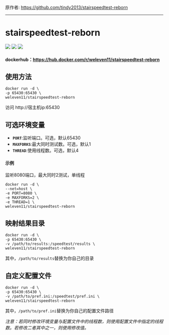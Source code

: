 原作者: https://github.com/tindy2013/stairspeedtest-reborn

---------
# stairspeedtest-reborn
<img src="https://img.shields.io/github/license/We1eVen/stairspeedtest-docker.svg"/>  <img src="https://img.shields.io/github/last-commit/We1eVen/stairspeedtest-docker.svg"/>  <img src="https://img.shields.io/docker/image-size/weleven11/stairspeedtest-reborn/latest"/>  

#### dockerhub：https://hub.docker.com/r/weleven11/stairspeedtest-reborn

使用方法
---------
```
docker run -d \
-p 65430:65430 \
weleven11/stairspeedtest-reborn
```
访问 http://宿主机ip:65430

可选环境变量
---------
* __`PORT`__:监听端口。可选，默认65430
* __`MAXFORKS`__:最大同时测试数。可选，默认1
* __`THREAD`__:使用线程数。可选，默认4

#### 示例  
监听8080端口，最大同时2测试，单线程
```
docker run -d \
--net=host \
-e PORT=8080 \
-e MAXFORKS=2 \
-e THREAD=1 \
weleven11/stairspeedtest-reborn
```
映射结果目录
---------
```
docker run -d \
-p 65430:65430 \
-v /path/to/results:/speedtest/results \
weleven11/stairspeedtest-reborn
```
其中，`/path/to/results`替换为你自己的目录

自定义配置文件
---------
```
docker run -d \
-p 65430:65430 \
-v /path/to/pref.ini:/speedtest/pref.ini \
weleven11/stairspeedtest-reborn
```
其中，`/path/to/pref.ini`替换为你自己的配置文件路径

*注意：若同时修改环境变量与配置文件中的线程数，则使用配置文件中指定的线程数。若修改二者其中之一，则使用修改值。*
